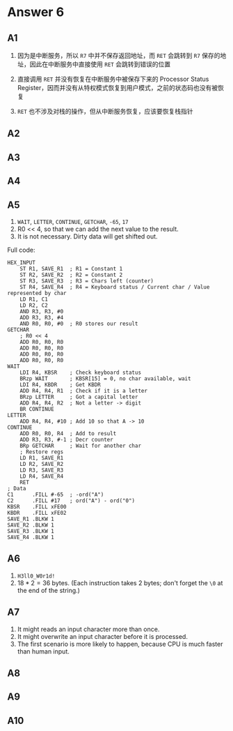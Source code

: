# Answer 6

## A1

1. 因为是中断服务，所以 `R7` 中并不保存返回地址，而 `RET` 会跳转到 `R7` 保存的地址，因此在中断服务中直接使用 `RET` 会跳转到错误的位置

2. 直接调用 `RET` 并没有恢复在中断服务中被保存下来的 Processor Status Register，因而并没有从特权模式恢复到用户模式，之前的状态码也没有被恢复

3. `RET` 也不涉及对栈的操作，但从中断服务恢复，应该要恢复栈指针

## A2

## A3

## A4

## A5

1. `WAIT`, `LETTER`, `CONTINUE`, `GETCHAR`, `-65`, `17`
2. R0 << 4, so that we can add the next value to the result.
3. It is not necessary. Dirty data will get shifted out.

Full code:

```assembly
HEX_INPUT
    ST R1, SAVE_R1  ; R1 = Constant 1
    ST R2, SAVE_R2  ; R2 = Constant 2
    ST R3, SAVE_R3  ; R3 = Chars left (counter)
    ST R4, SAVE_R4  ; R4 = Keyboard status / Current char / Value represented by char
    LD R1, C1
    LD R2, C2
    AND R3, R3, #0
    ADD R3, R3, #4
    AND R0, R0, #0  ; R0 stores our result
GETCHAR
    ; R0 << 4
    ADD R0, R0, R0
    ADD R0, R0, R0
    ADD R0, R0, R0
    ADD R0, R0, R0
WAIT
    LDI R4, KBSR    ; Check keyboard status
    BRzp WAIT       ; KBSR[15] = 0, no char available, wait
    LDI R4, KBDR    ; Get KBDR
    ADD R4, R4, R1  ; Check if it is a letter
    BRzp LETTER     ; Got a capital letter
    ADD R4, R4, R2  ; Not a letter -> digit
    BR CONTINUE
LETTER
    ADD R4, R4, #10 ; Add 10 so that A -> 10
CONTINUE
    ADD R0, R0, R4  ; Add to result
    ADD R3, R3, #-1 ; Decr counter
    BRp GETCHAR     ; Wait for another char
    ; Restore regs
    LD R1, SAVE_R1
    LD R2, SAVE_R2
    LD R3, SAVE_R3
    LD R4, SAVE_R4
    RET
; Data
C1      .FILL #-65  ; -ord("A")
C2      .FILL #17   ; ord("A") - ord("0")
KBSR    .FILL xFE00
KBDR    .FILL xFE02
SAVE_R1 .BLKW 1
SAVE_R2 .BLKW 1
SAVE_R3 .BLKW 1
SAVE_R4 .BLKW 1
```

## A6

1. `H3ll0_W0r1d!`
2. $18*2=36$ bytes. (Each instruction takes 2 bytes; don't forget the `\0` at the end of the string.)

## A7

1. It might reads an input character more than once.
2. It might overwrite an input character before it is processed.
3. The first scenario is more likely to happen, because CPU is much faster than human input.

## A8

## A9

## A10
